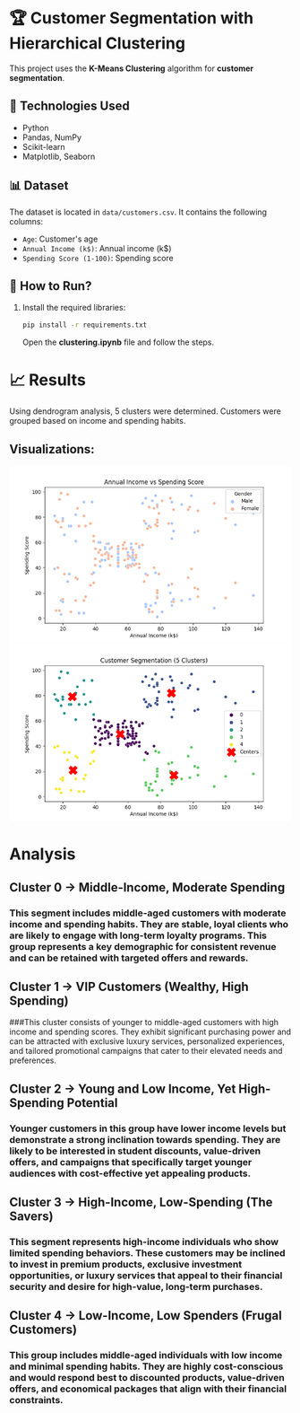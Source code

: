 # 🏆 Customer Segmentation with Hierarchical Clustering

This project uses the **K-Means Clustering** algorithm for **customer segmentation**.

## 🚀 Technologies Used
- Python
- Pandas, NumPy
- Scikit-learn
- Matplotlib, Seaborn

## 📊 Dataset
The dataset is located in `data/customers.csv`. It contains the following columns:
- `Age`: Customer's age
- `Annual Income (k$)`: Annual income (k$)
- `Spending Score (1-100)`: Spending score

## 📌 How to Run?
1. Install the required libraries:
   ```bash
   pip install -r requirements.txt
   ```
   Open the **clustering.ipynb** file and follow the steps.





# 📈 Results
Using dendrogram analysis, 5 clusters were determined.
Customers were grouped based on income and spending habits.

## Visualizations:

![Annual Income vs Spending Score](images/annual_income_vs_spending_score.png)
![Customer Segmentation](images/customer_segmentation.png)

# Analysis

## Cluster 0 → Middle-Income, Moderate Spending
### This segment includes middle-aged customers with moderate income and spending habits. They are stable, loyal clients who are likely to engage with long-term loyalty programs. This group represents a key demographic for consistent revenue and can be retained with targeted offers and rewards.

## Cluster 1 → VIP Customers (Wealthy, High Spending)
###This cluster consists of younger to middle-aged customers with high income and spending scores. They exhibit significant purchasing power and can be attracted with exclusive luxury services, personalized experiences, and tailored promotional campaigns that cater to their elevated needs and preferences.

## Cluster 2 → Young and Low Income, Yet High-Spending Potential
### Younger customers in this group have lower income levels but demonstrate a strong inclination towards spending. They are likely to be interested in student discounts, value-driven offers, and campaigns that specifically target younger audiences with cost-effective yet appealing products.

## Cluster 3 → High-Income, Low-Spending (The Savers)
### This segment represents high-income individuals who show limited spending behaviors. These customers may be inclined to invest in premium products, exclusive investment opportunities, or luxury services that appeal to their financial security and desire for high-value, long-term purchases.

## Cluster 4 → Low-Income, Low Spenders (Frugal Customers)
### This group includes middle-aged individuals with low income and minimal spending habits. They are highly cost-conscious and would respond best to discounted products, value-driven offers, and economical packages that align with their financial constraints.
